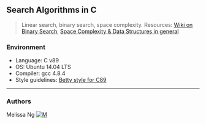 ## Search Algorithms in C
> Linear search, binary search, space complexity. Resources: [Wiki on Binary Search](https://en.wikipedia.org/wiki/Binary_search_algorithm),
> [Space Complexity & Data Structures in general](http://btechsmartclass.com/DS/U1_T3.html)

### Environment
* Language: C v89
* OS: Ubuntu 14.04 LTS
* Compiler: gcc 4.8.4
* Style guidelines: [Betty style for C89](https://github.com/holbertonschool/Betty/wiki)

---
### Authors
Melissa Ng [![M](https://upload.wikimedia.org/wikipedia/fr/thumb/c/c8/Twitter_Bird.svg/30px-Twitter_Bird.svg.png)](https://twitter.com/MelissaNg__)

